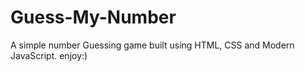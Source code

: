 # Guess-My-Number
A simple number Guessing game built using HTML, CSS and Modern JavaScript.
enjoy:)
